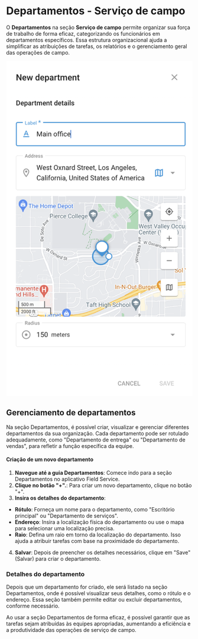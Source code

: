 # Departamentos - Serviço de campo

O **Departamentos** na seção **Serviço de campo** permite organizar sua força de trabalho de forma eficaz, categorizando os funcionários em departamentos específicos. Essa estrutura organizacional ajuda a simplificar as atribuições de tarefas, os relatórios e o gerenciamento geral das operações de campo.

![image-20240816-172857.png](attachments/image-20240816-172857.png)

## Gerenciamento de departamentos

Na seção Departamentos, é possível criar, visualizar e gerenciar diferentes departamentos da sua organização. Cada departamento pode ser rotulado adequadamente, como "Departamento de entrega" ou "Departamento de vendas", para refletir a função específica da equipe.

#### Criação de um novo departamento

1. **Navegue até a guia Departamentos**: Comece indo para a seção Departamentos no aplicativo Field Service.
2. **Clique no botão "+".**: Para criar um novo departamento, clique no botão "+".
3. **Insira os detalhes do departamento**:
  - **Rótulo**: Forneça um nome para o departamento, como "Escritório principal" ou "Departamento de serviços".
  - **Endereço**: Insira a localização física do departamento ou use o mapa para selecionar uma localização precisa.
  - **Raio**: Defina um raio em torno da localização do departamento. Isso ajuda a atribuir tarefas com base na proximidade do departamento.
4. **Salvar**: Depois de preencher os detalhes necessários, clique em "Save" (Salvar) para criar o departamento.

### Detalhes do departamento

Depois que um departamento for criado, ele será listado na seção Departamentos, onde é possível visualizar seus detalhes, como o rótulo e o endereço. Essa seção também permite editar ou excluir departamentos, conforme necessário.

Ao usar a seção Departamentos de forma eficaz, é possível garantir que as tarefas sejam atribuídas às equipes apropriadas, aumentando a eficiência e a produtividade das operações de serviço de campo.